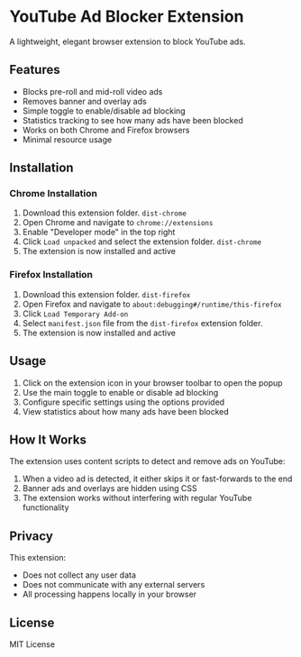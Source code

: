 # YouTube Ad Blocker Extension

A lightweight, elegant browser extension to block YouTube ads.

## Features

- Blocks pre-roll and mid-roll video ads
- Removes banner and overlay ads
- Simple toggle to enable/disable ad blocking
- Statistics tracking to see how many ads have been blocked
- Works on both Chrome and Firefox browsers
- Minimal resource usage

## Installation

### Chrome Installation

1. Download this extension folder. `dist-chrome`
2. Open Chrome and navigate to `chrome://extensions`
3. Enable "Developer mode" in the top right
4. Click `Load unpacked` and select the extension folder. `dist-chrome`
5. The extension is now installed and active

### Firefox Installation

1. Download this extension folder. `dist-firefox`
2. Open Firefox and navigate to `about:debugging#/runtime/this-firefox`
3. Click `Load Temporary Add-on`
4. Select `manifest.json` file from the `dist-firefox` extension folder.
5. The extension is now installed and active

## Usage

1. Click on the extension icon in your browser toolbar to open the popup
2. Use the main toggle to enable or disable ad blocking
3. Configure specific settings using the options provided
4. View statistics about how many ads have been blocked

## How It Works

The extension uses content scripts to detect and remove ads on YouTube:

1. When a video ad is detected, it either skips it or fast-forwards to the end
2. Banner ads and overlays are hidden using CSS
3. The extension works without interfering with regular YouTube functionality

## Privacy

This extension:
- Does not collect any user data
- Does not communicate with any external servers
- All processing happens locally in your browser

## License

MIT License